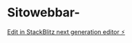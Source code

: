 # Sitowebbar-

[Edit in StackBlitz next generation editor ⚡️](https://stackblitz.com/~/github.com/Arabinho/Sitowebbar-)